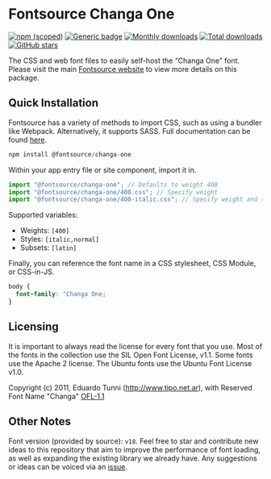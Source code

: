 # Fontsource Changa One

[![npm (scoped)](https://img.shields.io/npm/v/@fontsource/changa-one?color=brightgreen)](https://www.npmjs.com/package/@fontsource/changa-one) [![Generic badge](https://img.shields.io/badge/fontsource-passing-brightgreen)](https://github.com/fontsource/fontsource) [![Monthly downloads](https://badgen.net/npm/dm/@fontsource/changa-one)](https://github.com/fontsource/fontsource) [![Total downloads](https://badgen.net/npm/dt/@fontsource/changa-one)](https://github.com/fontsource/fontsource) [![GitHub stars](https://img.shields.io/github/stars/fontsource/fontsource.svg?style=social&label=Star)](https://github.com/fontsource/fontsource/stargazers)

The CSS and web font files to easily self-host the “Changa One” font. Please visit the main [Fontsource website](https://fontsource.org/fonts/changa-one) to view more details on this package.

## Quick Installation

Fontsource has a variety of methods to import CSS, such as using a bundler like Webpack. Alternatively, it supports SASS. Full documentation can be found [here](https://fontsource.org/docs/introduction).

```javascript
npm install @fontsource/changa-one
```

Within your app entry file or site component, import it in.

```javascript
import "@fontsource/changa-one"; // Defaults to weight 400
import "@fontsource/changa-one/400.css"; // Specify weight
import "@fontsource/changa-one/400-italic.css"; // Specify weight and style

```

Supported variables:
- Weights: `[400]`
- Styles: `[italic,normal]`
- Subsets: `[latin]`

Finally, you can reference the font name in a CSS stylesheet, CSS Module, or CSS-in-JS.

```css
body {
  font-family: "Changa One;
}
```

## Licensing
It is important to always read the license for every font that you use.
Most of the fonts in the collection use the SIL Open Font License, v1.1. Some fonts use the Apache 2 license. The Ubuntu fonts use the Ubuntu Font License v1.0.

Copyright (c) 2011, Eduardo Tunni (http://www.tipo.net.ar), with Reserved Font Name "Changa"
[OFL-1.1](http://scripts.sil.org/OFL)

## Other Notes
Font version (provided by source): `v18`.
Feel free to star and contribute new ideas to this repository that aim to improve the performance of font loading, as well as expanding the existing library we already have. Any suggestions or ideas can be voiced via an [issue](https://github.com/fontsource/fontsource/issues).